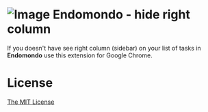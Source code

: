 # ![Image](https://raw.githubusercontent.com/piecioshka/endomondo-hide-right-column/master/icons/32x32.png) Endomondo - hide right column

If you doesn't have see right column (sidebar) on your list of tasks in **Endomondo** use this extension for Google Chrome.

# License

[The MIT License][0]

[0]: http://piecioshka.mit-license.org/
